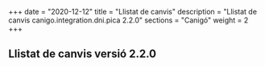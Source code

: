 +++
date        = "2020-12-12"
title       = "Llistat de canvis"
description = "Llistat de canvis canigo.integration.dni.pica 2.2.0"
sections    = "Canigó"
weight		= 2
+++

## Llistat de canvis versió 2.2.0

